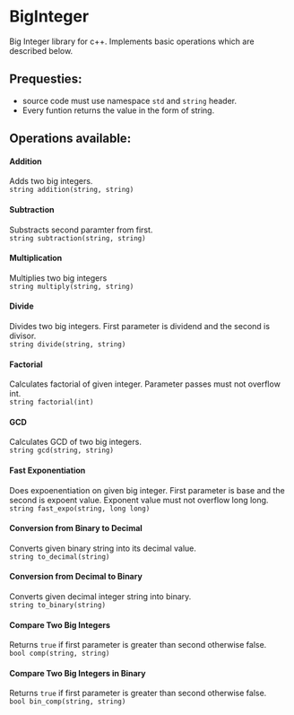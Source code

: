 # BigInteger

Big Integer library for c++. Implements basic operations which are described below.

## Prequesties:
* source code must use namespace `std` and `string` header.
* Every funtion returns the value in the form of string. 

## Operations available:

#### Addition
Adds two big integers. </br>
`string addition(string, string)`

#### Subtraction
Substracts second paramter from first.</br>
`string subtraction(string, string)`

#### Multiplication
Multiplies two big integers</br>
`string multiply(string, string)`

#### Divide
Divides two big integers. First parameter is dividend and the second is divisor.</br>
`string divide(string, string)`

#### Factorial
Calculates factorial of given integer. Parameter passes must not overflow int. </br>
`string factorial(int)`

#### GCD
Calculates GCD of two big integers.</br>
`string gcd(string, string)`

#### Fast Exponentiation
Does expoenentiation on given big integer. First parameter is base and the second is expoent value. Exponent value must not overflow long long.</br>
`string fast_expo(string, long long)`


#### Conversion from Binary to Decimal
Converts given binary string into its decimal value. </br>
`string to_decimal(string)`

#### Conversion from Decimal to Binary
Converts given decimal integer string into binary. </br>
`string to_binary(string)`


#### Compare Two Big Integers
Returns `true` if first parameter is greater than second otherwise false.</br>
`bool comp(string, string)`

#### Compare Two Big Integers in Binary 
Returns `true` if first parameter is greater than second otherwise false.</br>
`bool bin_comp(string, string)`


